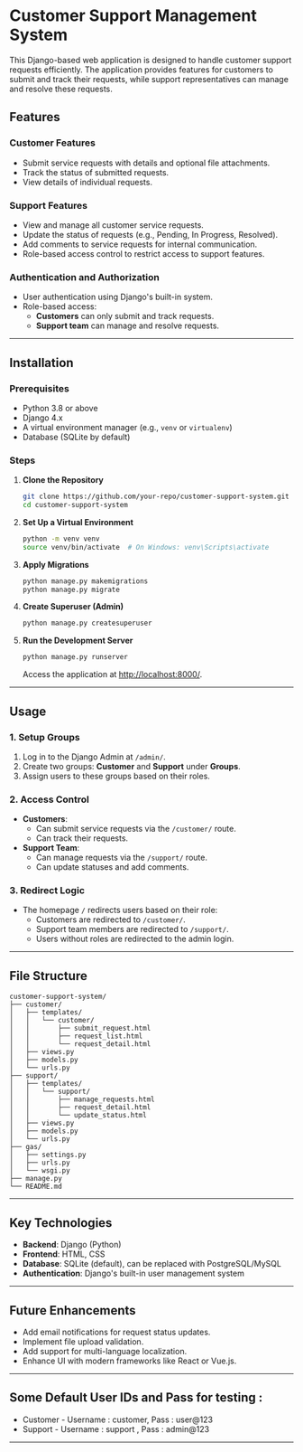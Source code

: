 
# **Customer Support Management System**

This Django-based web application is designed to handle customer support requests efficiently. The application provides features for customers to submit and track their requests, while support representatives can manage and resolve these requests. 

## **Features**
### **Customer Features**
- Submit service requests with details and optional file attachments.
- Track the status of submitted requests.
- View details of individual requests.

### **Support Features**
- View and manage all customer service requests.
- Update the status of requests (e.g., Pending, In Progress, Resolved).
- Add comments to service requests for internal communication.
- Role-based access control to restrict access to support features.

### **Authentication and Authorization**
- User authentication using Django's built-in system.
- Role-based access:
  - **Customers** can only submit and track requests.
  - **Support team** can manage and resolve requests.

---

## **Installation**

### **Prerequisites**
- Python 3.8 or above
- Django 4.x
- A virtual environment manager (e.g., `venv` or `virtualenv`)
- Database (SQLite by default)

### **Steps**
1. **Clone the Repository**
   ```bash
   git clone https://github.com/your-repo/customer-support-system.git
   cd customer-support-system
   ```

2. **Set Up a Virtual Environment**
   ```bash
   python -m venv venv
   source venv/bin/activate  # On Windows: venv\Scripts\activate
   ```

3. **Apply Migrations**
   ```bash
   python manage.py makemigrations
   python manage.py migrate
   ```

4. **Create Superuser (Admin)**
   ```bash
   python manage.py createsuperuser
   ```

5. **Run the Development Server**
   ```bash
   python manage.py runserver
   ```
   Access the application at [http://localhost:8000/](http://localhost:8000/).

---

## **Usage**

### **1. Setup Groups**
1. Log in to the Django Admin at `/admin/`.
2. Create two groups: **Customer** and **Support** under **Groups**.
3. Assign users to these groups based on their roles.

### **2. Access Control**
- **Customers**:
  - Can submit service requests via the `/customer/` route.
  - Can track their requests.
- **Support Team**:
  - Can manage requests via the `/support/` route.
  - Can update statuses and add comments.

### **3. Redirect Logic**
- The homepage `/` redirects users based on their role:
  - Customers are redirected to `/customer/`.
  - Support team members are redirected to `/support/`.
  - Users without roles are redirected to the admin login.

---

## **File Structure**
```plaintext
customer-support-system/
├── customer/
│   ├── templates/
│   │   └── customer/
│   │       ├── submit_request.html
│   │       ├── request_list.html
│   │       └── request_detail.html
│   ├── views.py
│   ├── models.py
│   └── urls.py
├── support/
│   ├── templates/
│   │   └── support/
│   │       ├── manage_requests.html
│   │       ├── request_detail.html
│   │       └── update_status.html
│   ├── views.py
│   ├── models.py
│   └── urls.py
├── gas/
│   ├── settings.py
│   ├── urls.py
│   └── wsgi.py
├── manage.py
└── README.md
```

---

## **Key Technologies**
- **Backend**: Django (Python)
- **Frontend**: HTML, CSS
- **Database**: SQLite (default), can be replaced with PostgreSQL/MySQL
- **Authentication**: Django's built-in user management system

---

## **Future Enhancements**
- Add email notifications for request status updates.
- Implement file upload validation.
- Add support for multi-language localization.
- Enhance UI with modern frameworks like React or Vue.js.

---

## Some Default User IDs and Pass for testing :

- Customer - Username : customer, Pass : user@123
- Support  - Username : support , Pass : admin@123

---

 
